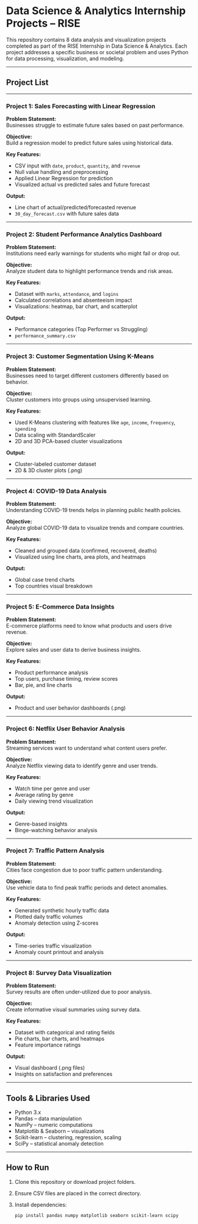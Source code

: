 # Data Science & Analytics Internship Projects – RISE

This repository contains 8 data analysis and visualization projects completed as part of the RISE Internship in Data Science & Analytics. Each project addresses a specific business or societal problem and uses Python for data processing, visualization, and modeling.

---

## Project List

---

### Project 1: Sales Forecasting with Linear Regression

**Problem Statement:**  
Businesses struggle to estimate future sales based on past performance.

**Objective:**  
Build a regression model to predict future sales using historical data.

**Key Features:**
- CSV input with `date`, `product`, `quantity`, and `revenue`
- Null value handling and preprocessing
- Applied Linear Regression for prediction
- Visualized actual vs predicted sales and future forecast

**Output:**
- Line chart of actual/predicted/forecasted revenue
- `30_day_forecast.csv` with future sales data

---

### Project 2: Student Performance Analytics Dashboard

**Problem Statement:**  
Institutions need early warnings for students who might fail or drop out.

**Objective:**  
Analyze student data to highlight performance trends and risk areas.

**Key Features:**
- Dataset with `marks`, `attendance`, and `logins`
- Calculated correlations and absenteeism impact
- Visualizations: heatmap, bar chart, and scatterplot

**Output:**
- Performance categories (Top Performer vs Struggling)
- `performance_summary.csv`

---

### Project 3: Customer Segmentation Using K-Means

**Problem Statement:**  
Businesses need to target different customers differently based on behavior.

**Objective:**  
Cluster customers into groups using unsupervised learning.

**Key Features:**
- Used K-Means clustering with features like `age`, `income`, `frequency`, `spending`
- Data scaling with StandardScaler
- 2D and 3D PCA-based cluster visualizations

**Output:**
- Cluster-labeled customer dataset
- 2D & 3D cluster plots (.png)

---

### Project 4: COVID-19 Data Analysis

**Problem Statement:**  
Understanding COVID-19 trends helps in planning public health policies.

**Objective:**  
Analyze global COVID-19 data to visualize trends and compare countries.

**Key Features:**
- Cleaned and grouped data (confirmed, recovered, deaths)
- Visualized using line charts, area plots, and heatmaps

**Output:**
- Global case trend charts
- Top countries visual breakdown

---

### Project 5: E-Commerce Data Insights

**Problem Statement:**  
E-commerce platforms need to know what products and users drive revenue.

**Objective:**  
Explore sales and user data to derive business insights.

**Key Features:**
- Product performance analysis
- Top users, purchase timing, review scores
- Bar, pie, and line charts

**Output:**
- Product and user behavior dashboards (.png)

---

### Project 6: Netflix User Behavior Analysis

**Problem Statement:**  
Streaming services want to understand what content users prefer.

**Objective:**  
Analyze Netflix viewing data to identify genre and user trends.

**Key Features:**
- Watch time per genre and user
- Average rating by genre
- Daily viewing trend visualization

**Output:**
- Genre-based insights
- Binge-watching behavior analysis

---

### Project 7: Traffic Pattern Analysis

**Problem Statement:**  
Cities face congestion due to poor traffic pattern understanding.

**Objective:**  
Use vehicle data to find peak traffic periods and detect anomalies.

**Key Features:**
- Generated synthetic hourly traffic data
- Plotted daily traffic volumes
- Anomaly detection using Z-scores

**Output:**
- Time-series traffic visualization
- Anomaly count printout and analysis

---

### Project 8: Survey Data Visualization

**Problem Statement:**  
Survey results are often under-utilized due to poor analysis.

**Objective:**  
Create informative visual summaries using survey data.

**Key Features:**
- Dataset with categorical and rating fields
- Pie charts, bar charts, and heatmaps
- Feature importance ratings

**Output:**
- Visual dashboard (.png files)
- Insights on satisfaction and preferences

---

## Tools & Libraries Used

- Python 3.x
- Pandas – data manipulation
- NumPy – numeric computations
- Matplotlib & Seaborn – visualizations
- Scikit-learn – clustering, regression, scaling
- SciPy – statistical anomaly detection

---

## How to Run

1. Clone this repository or download project folders.
2. Ensure CSV files are placed in the correct directory.
3. Install dependencies:

   ```bash
   pip install pandas numpy matplotlib seaborn scikit-learn scipy
